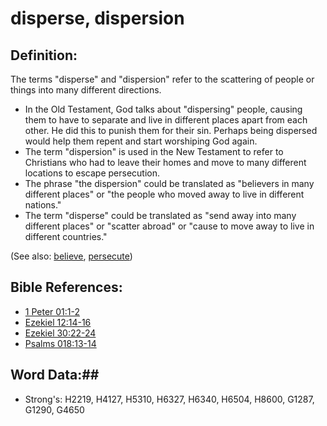 # disperse, dispersion #

## Definition: ##

The terms "disperse" and  "dispersion" refer to the scattering of people or things into many different directions.

* In the Old Testament, God talks about "dispersing" people, causing them to have to separate and live in different places apart from each other. He did this to punish them for their sin. Perhaps being dispersed would help them repent and start worshiping God again.
* The term "dispersion" is used in the New Testament to refer to Christians who had to leave their homes and move to many different locations to escape persecution.
* The phrase "the dispersion" could be translated as "believers in many different places" or "the people who moved away to live in different nations."
* The term "disperse" could be translated as "send away into many different places" or "scatter abroad" or "cause to move away to live in different countries."
  

(See also: [believe](../kt/believe.md), [persecute](persecute.md))

## Bible References: ##

* [1 Peter 01:1-2](rc://en/tn/help/1pe/01/01)
* [Ezekiel 12:14-16](rc://en/tn/help/ezk/12/14)
* [Ezekiel 30:22-24](rc://en/tn/help/ezk/30/22)
* [Psalms 018:13-14](rc://en/tn/help/psa/018/013)

## Word Data:##

* Strong's: H2219, H4127, H5310, H6327, H6340, H6504, H8600, G1287, G1290, G4650
